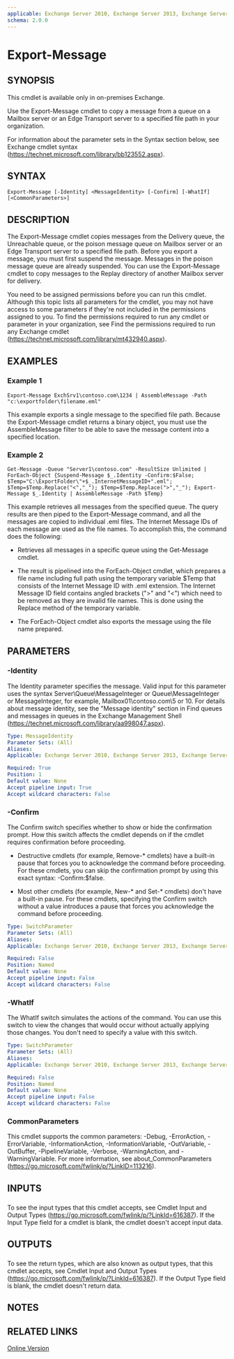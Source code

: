 ```yaml
---
applicable: Exchange Server 2010, Exchange Server 2013, Exchange Server 2016
schema: 2.0.0
---
```


# Export-Message

## SYNOPSIS
This cmdlet is available only in on-premises Exchange.

Use the Export-Message cmdlet to copy a message from a queue on a Mailbox server or an Edge Transport server to a specified file path in your organization.

For information about the parameter sets in the Syntax section below, see Exchange cmdlet syntax (https://technet.microsoft.com/library/bb123552.aspx).

## SYNTAX

```
Export-Message [-Identity] <MessageIdentity> [-Confirm] [-WhatIf] [<CommonParameters>]
```

## DESCRIPTION
The Export-Message cmdlet copies messages from the Delivery queue, the Unreachable queue, or the poison message queue on Mailbox server or an Edge Transport server to a specified file path. Before you export a message, you must first suspend the message. Messages in the poison message queue are already suspended. You can use the Export-Message cmdlet to copy messages to the Replay directory of another Mailbox server for delivery.

You need to be assigned permissions before you can run this cmdlet. Although this topic lists all parameters for the cmdlet, you may not have access to some parameters if they're not included in the permissions assigned to you. To find the permissions required to run any cmdlet or parameter in your organization, see Find the permissions required to run any Exchange cmdlet (https://technet.microsoft.com/library/mt432940.aspx).

## EXAMPLES

### Example 1
```
Export-Message ExchSrv1\contoso.com\1234 | AssembleMessage -Path "c:\exportfolder\filename.eml"
```

This example exports a single message to the specified file path. Because the Export-Message cmdlet returns a binary object, you must use the AssembleMessage filter to be able to save the message content into a specified location.

### Example 2
```
Get-Message -Queue "Server1\contoso.com" -ResultSize Unlimited | ForEach-Object {Suspend-Message $_.Identity -Confirm:$False; $Temp="C:\ExportFolder\"+$_.InternetMessageID+".eml"; $Temp=$Temp.Replace("<","_"); $Temp=$Temp.Replace(">","_"); Export-Message $_.Identity | AssembleMessage -Path $Temp}
```

This example retrieves all messages from the specified queue. The query results are then piped to the Export-Message command, and all the messages are copied to individual .eml files. The Internet Message IDs of each message are used as the file names. To accomplish this, the command does the following:

- Retrieves all messages in a specific queue using the Get-Message cmdlet.

- The result is pipelined into the ForEach-Object cmdlet, which prepares a file name including full path using the temporary variable $Temp that consists of the Internet Message ID with .eml extension. The Internet Message ID field contains angled brackets ("\>" and "\<") which need to be removed as they are invalid file names. This is done using the Replace method of the temporary variable.

- The ForEach-Object cmdlet also exports the message using the file name prepared.

## PARAMETERS

### -Identity
The Identity parameter specifies the message. Valid input for this parameter uses the syntax Server\\Queue\\MessageInteger or Queue\\MessageInteger or MessageInteger, for example, Mailbox01\\contoso.com\\5 or 10. For details about message identity, see the "Message identity" section in Find queues and messages in queues in the Exchange Management Shell (https://technet.microsoft.com/library/aa998047.aspx).

```yaml
Type: MessageIdentity
Parameter Sets: (All)
Aliases:
Applicable: Exchange Server 2010, Exchange Server 2013, Exchange Server 2016

Required: True
Position: 1
Default value: None
Accept pipeline input: True
Accept wildcard characters: False
```

### -Confirm
The Confirm switch specifies whether to show or hide the confirmation prompt. How this switch affects the cmdlet depends on if the cmdlet requires confirmation before proceeding.

- Destructive cmdlets (for example, Remove-\* cmdlets) have a built-in pause that forces you to acknowledge the command before proceeding. For these cmdlets, you can skip the confirmation prompt by using this exact syntax: -Confirm:$false.

- Most other cmdlets (for example, New-\* and Set-\* cmdlets) don't have a built-in pause. For these cmdlets, specifying the Confirm switch without a value introduces a pause that forces you acknowledge the command before proceeding.

```yaml
Type: SwitchParameter
Parameter Sets: (All)
Aliases:
Applicable: Exchange Server 2010, Exchange Server 2013, Exchange Server 2016

Required: False
Position: Named
Default value: None
Accept pipeline input: False
Accept wildcard characters: False
```

### -WhatIf
The WhatIf switch simulates the actions of the command. You can use this switch to view the changes that would occur without actually applying those changes. You don't need to specify a value with this switch.

```yaml
Type: SwitchParameter
Parameter Sets: (All)
Aliases:
Applicable: Exchange Server 2010, Exchange Server 2013, Exchange Server 2016

Required: False
Position: Named
Default value: None
Accept pipeline input: False
Accept wildcard characters: False
```

### CommonParameters
This cmdlet supports the common parameters: -Debug, -ErrorAction, -ErrorVariable, -InformationAction, -InformationVariable, -OutVariable, -OutBuffer, -PipelineVariable, -Verbose, -WarningAction, and -WarningVariable. For more information, see about_CommonParameters (https://go.microsoft.com/fwlink/p/?LinkID=113216).

## INPUTS

###  
To see the input types that this cmdlet accepts, see Cmdlet Input and Output Types (https://go.microsoft.com/fwlink/p/?LinkId=616387). If the Input Type field for a cmdlet is blank, the cmdlet doesn't accept input data.

## OUTPUTS

###  
To see the return types, which are also known as output types, that this cmdlet accepts, see Cmdlet Input and Output Types (https://go.microsoft.com/fwlink/p/?LinkId=616387). If the Output Type field is blank, the cmdlet doesn't return data.

## NOTES

## RELATED LINKS

[Online Version](https://technet.microsoft.com/library/34036966-9014-4096-9e2d-82a01889dbe4.aspx)
